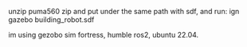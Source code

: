 unzip puma560 zip and put under the same path with sdf, and run: ign gazebo building_robot.sdf 

im using gezobo sim fortress, humble ros2, ubuntu 22.04. 